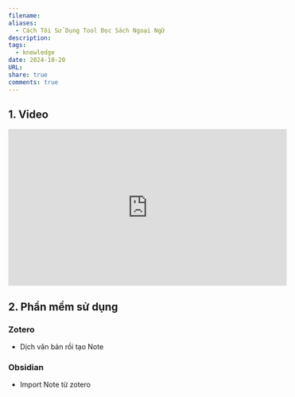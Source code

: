 ```yaml
---
filename: 
aliases:
  - Cách Tôi Sử Dụng Tool Đọc Sách Ngoại Ngữ
description: 
tags:
  - knewledge
date: 2024-10-20
URL: 
share: true
comments: true
---
```

## **1. Video**

<iframe width="560" height="315" src="https://youtu.be/0n3qe02Vjmo" title="YouTube video player" frameborder="0" allow="accelerometer; auto_play=false; clipboard-write; encrypted-media; gyroscope; picture-in-picture; web-share" referrerpolicy="strict-origin-when-cross-origin" allowfullscreen></iframe>

## **2. Phần mềm sử dụng**
### **Zotero**
- Dịch văn bản rồi tạo Note
### **Obsidian**
- Import Note từ zotero